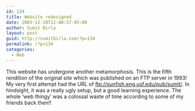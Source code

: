 ```yaml
---
id: 134
title: Website redesigned
date: 2003-12-20T12:00:57-05:00
author: Sumit Birla
layout: post
guid: http://sumitbirla.com/?p=134
permalink: /?p=134
categories:
  - Web
---
```

This website has undergone another metamorphosis. This is the fifth rendition of the original site which was published on an FTP server in 1993! My very first attempt had the URL of ftp://sunfish.eng.usf.edu/pub/sumit/. In hindsight, it was a really ugly setup, but a good learning experience. The whole &#8216;web thingy&#8217; was a colossal waste of time according to some of my friends back then!!